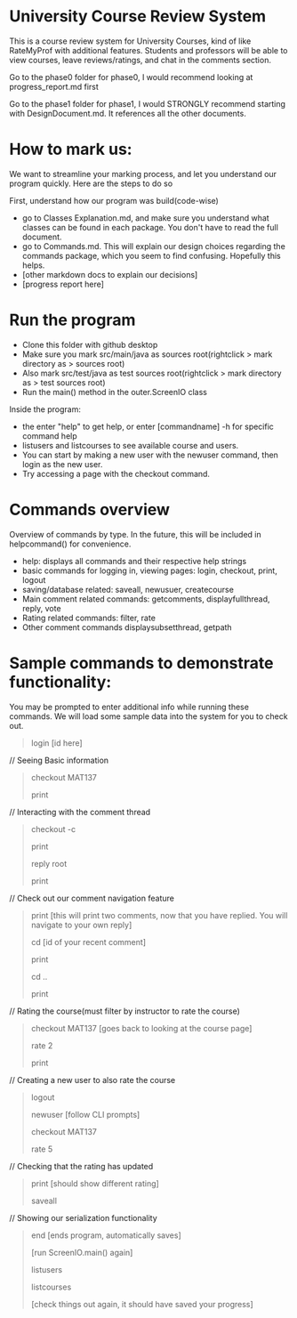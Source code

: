 # University Course Review System

This is a course review system for University Courses, kind of like RateMyProf with additional features.
Students and professors will be able to view courses, leave reviews/ratings, and chat in the comments section.

Go to the phase0 folder for phase0, I would recommend looking at progress_report.md first

Go to the phase1 folder for phase1, I would STRONGLY recommend starting with DesignDocument.md. It references all the
other documents.

# How to mark us:
We want to streamline your marking process, and let you understand our program quickly. Here are the steps to do so

First, understand how our program was build(code-wise)
- go to Classes Explanation.md, and make sure you understand what classes can be found in each package. You don't have to read the full document.
- go to Commands.md. This will explain our design choices regarding the commands package, which you seem to find confusing. Hopefully this helps.
- [other markdown docs to explain our decisions]
- [progress report here]

# Run the program

- Clone this folder with github desktop
- Make sure you mark src/main/java as sources root(rightclick > mark directory as > sources root)
- Also mark src/test/java as test sources root(rightclick > mark directory as > test sources root)
- Run the main() method in the outer.ScreenIO class

Inside the program:
- the enter "help" to get help, or enter [commandname] -h for specific command help
- listusers and listcourses to see available course and users.
- You can start by making a new user with the newuser command, then login as the new user.
- Try accessing a page with the checkout command.

# Commands overview

Overview of commands by type. In the future, this will be included in helpcommand() for convenience.

- help: displays all commands and their respective help strings
- basic commands for logging in, viewing pages: login, checkout, print, logout
- saving/database related: saveall, newusuer, createcourse
- Main comment related commands: getcomments, displayfullthread, reply, vote
- Rating related commands: filter, rate
- Other comment commands displaysubsetthread, getpath

# Sample commands to demonstrate functionality:
You may be prompted to enter additional info while running these commands. We will load some sample data into the system for you to check out.

> login [id here]

// Seeing Basic information

> checkout MAT137
> 
> print

// Interacting with the comment thread

> checkout -c
> 
> print
> 
> reply root
> 
> print

// Check out our comment navigation feature

> print [this will print two comments, now that you have replied. You will navigate to your own reply]
> 
> cd [id of your recent comment]
> 
> print
> 
> cd ..
> 
> print

// Rating the course(must filter by instructor to rate the course)

> checkout MAT137 [goes back to looking at the course page]
>
> rate 2
> 
> print

// Creating a new user to also rate the course

> logout
> 
> newuser [follow CLI prompts]
> 
> checkout MAT137
> 
> rate 5

// Checking that the rating has updated

> print [should show different rating]
> 
> saveall

// Showing our serialization functionality

> end [ends program, automatically saves]
> 
> [run ScreenIO.main() again]
> 
> listusers
> 
> listcourses
> 
> [check things out again, it should have saved your progress]
